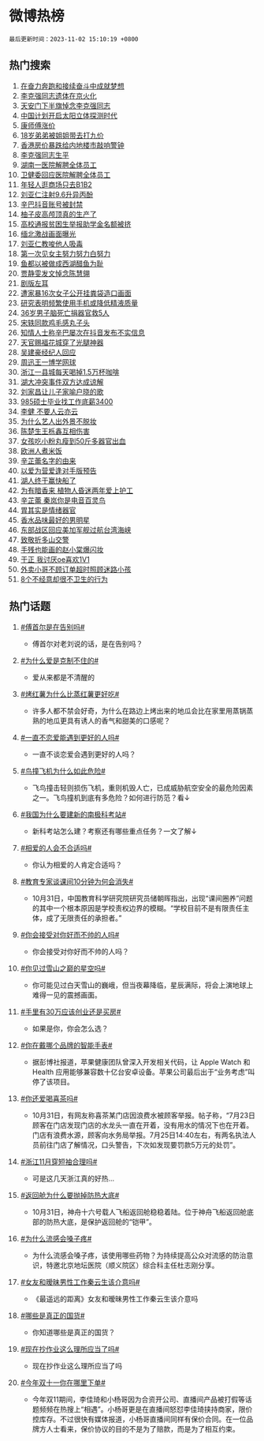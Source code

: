 # 微博热榜

`最后更新时间：2023-11-02 15:10:19 +0800`

## 热门搜索

1. [在奋力奔跑和接续奋斗中成就梦想](https://m.weibo.cn/search?containerid=100103type%3D1%26t%3D10%26q%3D%23%E5%9C%A8%E5%A5%8B%E5%8A%9B%E5%A5%94%E8%B7%91%E5%92%8C%E6%8E%A5%E7%BB%AD%E5%A5%8B%E6%96%97%E4%B8%AD%E6%88%90%E5%B0%B1%E6%A2%A6%E6%83%B3%23&stream_entry_id=51&isnewpage=1&extparam=seat%3D1%26stream_entry_id%3D51%26c_type%3D51%26q%3D%2523%25E5%259C%25A8%25E5%25A5%258B%25E5%258A%259B%25E5%25A5%2594%25E8%25B7%2591%25E5%2592%258C%25E6%258E%25A5%25E7%25BB%25AD%25E5%25A5%258B%25E6%2596%2597%25E4%25B8%25AD%25E6%2588%2590%25E5%25B0%25B1%25E6%25A2%25A6%25E6%2583%25B3%2523%26cate%3D10103%26pos%3D0%26filter_type%3Drealtimehot%26dgr%3D0%26display_time%3D1698909017%26pre_seqid%3D16989090177360704683)
1. [李克强同志遗体在京火化](https://m.weibo.cn/search?containerid=100103type%3D1%26t%3D10%26q%3D%23%E6%9D%8E%E5%85%8B%E5%BC%BA%E5%90%8C%E5%BF%97%E9%81%97%E4%BD%93%E5%9C%A8%E4%BA%AC%E7%81%AB%E5%8C%96%23&stream_entry_id=31&isnewpage=1&extparam=seat%3D1%26flag%3D1%26c_type%3D31%26realpos%3D1%26band_rank%3D1%26cate%3D5001%26lcate%3D5001%26q%3D%2523%25E6%259D%258E%25E5%2585%258B%25E5%25BC%25BA%25E5%2590%258C%25E5%25BF%2597%25E9%2581%2597%25E4%25BD%2593%25E5%259C%25A8%25E4%25BA%25AC%25E7%2581%25AB%25E5%258C%2596%2523%26dgr%3D0%26filter_type%3Drealtimehot%26stream_entry_id%3D31%26pos%3D0%26display_time%3D1698909017%26pre_seqid%3D16989090177360704683)
1. [天安门下半旗悼念李克强同志](https://m.weibo.cn/search?containerid=100103type%3D1%26t%3D10%26q%3D%23%E5%A4%A9%E5%AE%89%E9%97%A8%E4%B8%8B%E5%8D%8A%E6%97%97%E6%82%BC%E5%BF%B5%E6%9D%8E%E5%85%8B%E5%BC%BA%E5%90%8C%E5%BF%97%23&stream_entry_id=31&isnewpage=1&extparam=seat%3D1%26flag%3D16%26c_type%3D31%26realpos%3D2%26band_rank%3D2%26cate%3D5001%26lcate%3D5001%26q%3D%2523%25E5%25A4%25A9%25E5%25AE%2589%25E9%2597%25A8%25E4%25B8%258B%25E5%258D%258A%25E6%2597%2597%25E6%2582%25BC%25E5%25BF%25B5%25E6%259D%258E%25E5%2585%258B%25E5%25BC%25BA%25E5%2590%258C%25E5%25BF%2597%2523%26dgr%3D0%26filter_type%3Drealtimehot%26stream_entry_id%3D31%26pos%3D1%26display_time%3D1698909017%26pre_seqid%3D16989090177360704683)
1. [中国计划开启太阳立体探测时代](https://m.weibo.cn/search?containerid=100103type%3D1%26t%3D10%26q%3D%23%E4%B8%AD%E5%9B%BD%E8%AE%A1%E5%88%92%E5%BC%80%E5%90%AF%E5%A4%AA%E9%98%B3%E7%AB%8B%E4%BD%93%E6%8E%A2%E6%B5%8B%E6%97%B6%E4%BB%A3%23&stream_entry_id=31&isnewpage=1&extparam=seat%3D1%26flag%3D0%26c_type%3D31%26realpos%3D3%26band_rank%3D3%26cate%3D5001%26lcate%3D5001%26q%3D%2523%25E4%25B8%25AD%25E5%259B%25BD%25E8%25AE%25A1%25E5%2588%2592%25E5%25BC%2580%25E5%2590%25AF%25E5%25A4%25AA%25E9%2598%25B3%25E7%25AB%258B%25E4%25BD%2593%25E6%258E%25A2%25E6%25B5%258B%25E6%2597%25B6%25E4%25BB%25A3%2523%26dgr%3D0%26filter_type%3Drealtimehot%26stream_entry_id%3D31%26pos%3D2%26display_time%3D1698909017%26pre_seqid%3D16989090177360704683)
1. [康师傅涨价](https://m.weibo.cn/search?containerid=100103type%3D1%26t%3D10%26q%3D%E5%BA%B7%E5%B8%88%E5%82%85%E6%B6%A8%E4%BB%B7&stream_entry_id=31&isnewpage=1&extparam=seat%3D1%26flag%3D1%26c_type%3D31%26realpos%3D4%26band_rank%3D4%26cate%3D5001%26lcate%3D5001%26q%3D%25E5%25BA%25B7%25E5%25B8%2588%25E5%2582%2585%25E6%25B6%25A8%25E4%25BB%25B7%26dgr%3D0%26filter_type%3Drealtimehot%26stream_entry_id%3D31%26pos%3D3%26display_time%3D1698909017%26pre_seqid%3D16989090177360704683)
1. [18岁弟弟被姐姐带去打九价](https://m.weibo.cn/search?containerid=100103type%3D1%26t%3D10%26q%3D%2318%E5%B2%81%E5%BC%9F%E5%BC%9F%E8%A2%AB%E5%A7%90%E5%A7%90%E5%B8%A6%E5%8E%BB%E6%89%93%E4%B9%9D%E4%BB%B7%23&stream_entry_id=31&isnewpage=1&extparam=seat%3D1%26flag%3D1%26c_type%3D31%26realpos%3D5%26band_rank%3D5%26cate%3D5001%26lcate%3D5001%26q%3D%252318%25E5%25B2%2581%25E5%25BC%259F%25E5%25BC%259F%25E8%25A2%25AB%25E5%25A7%2590%25E5%25A7%2590%25E5%25B8%25A6%25E5%258E%25BB%25E6%2589%2593%25E4%25B9%259D%25E4%25BB%25B7%2523%26dgr%3D0%26filter_type%3Drealtimehot%26stream_entry_id%3D31%26pos%3D4%26display_time%3D1698909017%26pre_seqid%3D16989090177360704683)
1. [香港房价暴跌给内地楼市敲响警钟](https://m.weibo.cn/search?containerid=100103type%3D1%26t%3D10%26q%3D%23%E9%A6%99%E6%B8%AF%E6%88%BF%E4%BB%B7%E6%9A%B4%E8%B7%8C%E7%BB%99%E5%86%85%E5%9C%B0%E6%A5%BC%E5%B8%82%E6%95%B2%E5%93%8D%E8%AD%A6%E9%92%9F%23&stream_entry_id=31&isnewpage=1&extparam=seat%3D1%26flag%3D1%26c_type%3D31%26realpos%3D6%26band_rank%3D6%26cate%3D5001%26lcate%3D5001%26q%3D%2523%25E9%25A6%2599%25E6%25B8%25AF%25E6%2588%25BF%25E4%25BB%25B7%25E6%259A%25B4%25E8%25B7%258C%25E7%25BB%2599%25E5%2586%2585%25E5%259C%25B0%25E6%25A5%25BC%25E5%25B8%2582%25E6%2595%25B2%25E5%2593%258D%25E8%25AD%25A6%25E9%2592%259F%2523%26dgr%3D0%26filter_type%3Drealtimehot%26stream_entry_id%3D31%26pos%3D5%26display_time%3D1698909017%26pre_seqid%3D16989090177360704683)
1. [李克强同志生平](https://m.weibo.cn/search?containerid=100103type%3D1%26t%3D10%26q%3D%E6%9D%8E%E5%85%8B%E5%BC%BA%E5%90%8C%E5%BF%97%E7%94%9F%E5%B9%B3&stream_entry_id=31&isnewpage=1&extparam=seat%3D1%26flag%3D1%26c_type%3D31%26realpos%3D7%26band_rank%3D7%26cate%3D5001%26lcate%3D5001%26q%3D%25E6%259D%258E%25E5%2585%258B%25E5%25BC%25BA%25E5%2590%258C%25E5%25BF%2597%25E7%2594%259F%25E5%25B9%25B3%26dgr%3D0%26filter_type%3Drealtimehot%26stream_entry_id%3D31%26pos%3D6%26display_time%3D1698909017%26pre_seqid%3D16989090177360704683)
1. [湖南一医院解聘全体员工](https://m.weibo.cn/search?containerid=100103type%3D1%26t%3D10%26q%3D%23%E6%B9%96%E5%8D%97%E4%B8%80%E5%8C%BB%E9%99%A2%E8%A7%A3%E8%81%98%E5%85%A8%E4%BD%93%E5%91%98%E5%B7%A5%23&stream_entry_id=31&isnewpage=1&extparam=seat%3D1%26flag%3D1%26c_type%3D31%26realpos%3D8%26band_rank%3D8%26cate%3D5001%26lcate%3D5001%26q%3D%2523%25E6%25B9%2596%25E5%258D%2597%25E4%25B8%2580%25E5%258C%25BB%25E9%2599%25A2%25E8%25A7%25A3%25E8%2581%2598%25E5%2585%25A8%25E4%25BD%2593%25E5%2591%2598%25E5%25B7%25A5%2523%26dgr%3D0%26filter_type%3Drealtimehot%26stream_entry_id%3D31%26pos%3D7%26display_time%3D1698909017%26pre_seqid%3D16989090177360704683)
1. [卫健委回应医院解聘全体员工](https://m.weibo.cn/search?containerid=100103type%3D1%26t%3D10%26q%3D%23%E5%8D%AB%E5%81%A5%E5%A7%94%E5%9B%9E%E5%BA%94%E5%8C%BB%E9%99%A2%E8%A7%A3%E8%81%98%E5%85%A8%E4%BD%93%E5%91%98%E5%B7%A5%23&stream_entry_id=31&isnewpage=1&extparam=seat%3D1%26flag%3D1%26c_type%3D31%26realpos%3D9%26band_rank%3D9%26cate%3D5001%26lcate%3D5001%26q%3D%2523%25E5%258D%25AB%25E5%2581%25A5%25E5%25A7%2594%25E5%259B%259E%25E5%25BA%2594%25E5%258C%25BB%25E9%2599%25A2%25E8%25A7%25A3%25E8%2581%2598%25E5%2585%25A8%25E4%25BD%2593%25E5%2591%2598%25E5%25B7%25A5%2523%26dgr%3D0%26filter_type%3Drealtimehot%26stream_entry_id%3D31%26pos%3D8%26display_time%3D1698909017%26pre_seqid%3D16989090177360704683)
1. [年轻人逛商场只去B1B2](https://m.weibo.cn/search?containerid=100103type%3D1%26t%3D10%26q%3D%23%E5%B9%B4%E8%BD%BB%E4%BA%BA%E9%80%9B%E5%95%86%E5%9C%BA%E5%8F%AA%E5%8E%BBB1B2%23&stream_entry_id=31&isnewpage=1&extparam=seat%3D1%26flag%3D2%26c_type%3D31%26realpos%3D10%26band_rank%3D10%26cate%3D5001%26lcate%3D5001%26q%3D%2523%25E5%25B9%25B4%25E8%25BD%25BB%25E4%25BA%25BA%25E9%2580%259B%25E5%2595%2586%25E5%259C%25BA%25E5%258F%25AA%25E5%258E%25BBB1B2%2523%26dgr%3D0%26filter_type%3Drealtimehot%26stream_entry_id%3D31%26pos%3D9%26display_time%3D1698909017%26pre_seqid%3D16989090177360704683)
1. [刘亚仁注射9.6升异丙酚](https://m.weibo.cn/search?containerid=100103type%3D1%26t%3D10%26q%3D%23%E5%88%98%E4%BA%9A%E4%BB%81%E6%B3%A8%E5%B0%849.6%E5%8D%87%E5%BC%82%E4%B8%99%E9%85%9A%23&stream_entry_id=31&isnewpage=1&extparam=seat%3D1%26flag%3D1%26c_type%3D31%26realpos%3D11%26band_rank%3D11%26cate%3D5001%26lcate%3D5001%26q%3D%2523%25E5%2588%2598%25E4%25BA%259A%25E4%25BB%2581%25E6%25B3%25A8%25E5%25B0%25849.6%25E5%258D%2587%25E5%25BC%2582%25E4%25B8%2599%25E9%2585%259A%2523%26dgr%3D0%26filter_type%3Drealtimehot%26stream_entry_id%3D31%26pos%3D10%26display_time%3D1698909017%26pre_seqid%3D16989090177360704683)
1. [辛巴抖音账号被封禁](https://m.weibo.cn/search?containerid=100103type%3D1%26t%3D10%26q%3D%23%E8%BE%9B%E5%B7%B4%E6%8A%96%E9%9F%B3%E8%B4%A6%E5%8F%B7%E8%A2%AB%E5%B0%81%E7%A6%81%23&stream_entry_id=31&isnewpage=1&extparam=seat%3D1%26flag%3D1%26c_type%3D31%26realpos%3D12%26band_rank%3D12%26cate%3D5001%26lcate%3D5001%26q%3D%2523%25E8%25BE%259B%25E5%25B7%25B4%25E6%258A%2596%25E9%259F%25B3%25E8%25B4%25A6%25E5%258F%25B7%25E8%25A2%25AB%25E5%25B0%2581%25E7%25A6%2581%2523%26dgr%3D0%26filter_type%3Drealtimehot%26stream_entry_id%3D31%26pos%3D11%26display_time%3D1698909017%26pre_seqid%3D16989090177360704683)
1. [柚子皮高颅顶真的生产了](https://m.weibo.cn/search?containerid=100103type%3D1%26t%3D10%26q%3D%E6%9F%9A%E5%AD%90%E7%9A%AE%E9%AB%98%E9%A2%85%E9%A1%B6%E7%9C%9F%E7%9A%84%E7%94%9F%E4%BA%A7%E4%BA%86&stream_entry_id=31&isnewpage=1&extparam=seat%3D1%26flag%3D1%26c_type%3D31%26realpos%3D13%26band_rank%3D13%26cate%3D5001%26lcate%3D5001%26q%3D%25E6%259F%259A%25E5%25AD%2590%25E7%259A%25AE%25E9%25AB%2598%25E9%25A2%2585%25E9%25A1%25B6%25E7%259C%259F%25E7%259A%2584%25E7%2594%259F%25E4%25BA%25A7%25E4%25BA%2586%26dgr%3D0%26filter_type%3Drealtimehot%26stream_entry_id%3D31%26pos%3D12%26display_time%3D1698909017%26pre_seqid%3D16989090177360704683)
1. [高校通报贫困生举报助学金名额被挤](https://m.weibo.cn/search?containerid=100103type%3D1%26t%3D10%26q%3D%23%E9%AB%98%E6%A0%A1%E9%80%9A%E6%8A%A5%E8%B4%AB%E5%9B%B0%E7%94%9F%E4%B8%BE%E6%8A%A5%E5%8A%A9%E5%AD%A6%E9%87%91%E5%90%8D%E9%A2%9D%E8%A2%AB%E6%8C%A4%23&stream_entry_id=31&isnewpage=1&extparam=seat%3D1%26flag%3D0%26c_type%3D31%26realpos%3D14%26band_rank%3D14%26cate%3D5001%26lcate%3D5001%26q%3D%2523%25E9%25AB%2598%25E6%25A0%25A1%25E9%2580%259A%25E6%258A%25A5%25E8%25B4%25AB%25E5%259B%25B0%25E7%2594%259F%25E4%25B8%25BE%25E6%258A%25A5%25E5%258A%25A9%25E5%25AD%25A6%25E9%2587%2591%25E5%2590%258D%25E9%25A2%259D%25E8%25A2%25AB%25E6%258C%25A4%2523%26dgr%3D0%26filter_type%3Drealtimehot%26stream_entry_id%3D31%26pos%3D13%26display_time%3D1698909017%26pre_seqid%3D16989090177360704683)
1. [缅北激战画面曝光](https://m.weibo.cn/search?containerid=100103type%3D1%26t%3D10%26q%3D%23%E7%BC%85%E5%8C%97%E6%BF%80%E6%88%98%E7%94%BB%E9%9D%A2%E6%9B%9D%E5%85%89%23&stream_entry_id=31&isnewpage=1&extparam=seat%3D1%26flag%3D1%26c_type%3D31%26realpos%3D15%26band_rank%3D15%26cate%3D5001%26lcate%3D5001%26q%3D%2523%25E7%25BC%2585%25E5%258C%2597%25E6%25BF%2580%25E6%2588%2598%25E7%2594%25BB%25E9%259D%25A2%25E6%259B%259D%25E5%2585%2589%2523%26dgr%3D0%26filter_type%3Drealtimehot%26stream_entry_id%3D31%26pos%3D14%26display_time%3D1698909017%26pre_seqid%3D16989090177360704683)
1. [刘亚仁教唆他人吸毒](https://m.weibo.cn/search?containerid=100103type%3D1%26t%3D10%26q%3D%23%E5%88%98%E4%BA%9A%E4%BB%81%E6%95%99%E5%94%86%E4%BB%96%E4%BA%BA%E5%90%B8%E6%AF%92%23&stream_entry_id=31&isnewpage=1&extparam=seat%3D1%26flag%3D0%26c_type%3D31%26realpos%3D16%26band_rank%3D16%26cate%3D5001%26lcate%3D5001%26q%3D%2523%25E5%2588%2598%25E4%25BA%259A%25E4%25BB%2581%25E6%2595%2599%25E5%2594%2586%25E4%25BB%2596%25E4%25BA%25BA%25E5%2590%25B8%25E6%25AF%2592%2523%26dgr%3D0%26filter_type%3Drealtimehot%26stream_entry_id%3D31%26pos%3D15%26display_time%3D1698909017%26pre_seqid%3D16989090177360704683)
1. [第一次见女主努力努力白努力](https://m.weibo.cn/search?containerid=100103type%3D1%26t%3D10%26q%3D%E7%AC%AC%E4%B8%80%E6%AC%A1%E8%A7%81%E5%A5%B3%E4%B8%BB%E5%8A%AA%E5%8A%9B%E5%8A%AA%E5%8A%9B%E7%99%BD%E5%8A%AA%E5%8A%9B&stream_entry_id=31&isnewpage=1&extparam=seat%3D1%26flag%3D2%26c_type%3D31%26realpos%3D17%26band_rank%3D17%26cate%3D5001%26lcate%3D5001%26q%3D%25E7%25AC%25AC%25E4%25B8%2580%25E6%25AC%25A1%25E8%25A7%2581%25E5%25A5%25B3%25E4%25B8%25BB%25E5%258A%25AA%25E5%258A%259B%25E5%258A%25AA%25E5%258A%259B%25E7%2599%25BD%25E5%258A%25AA%25E5%258A%259B%26dgr%3D0%26filter_type%3Drealtimehot%26stream_entry_id%3D31%26pos%3D16%26display_time%3D1698909017%26pre_seqid%3D16989090177360704683)
1. [鱼都以被做成西湖醋鱼为耻](https://m.weibo.cn/search?containerid=100103type%3D1%26t%3D10%26q%3D%E9%B1%BC%E9%83%BD%E4%BB%A5%E8%A2%AB%E5%81%9A%E6%88%90%E8%A5%BF%E6%B9%96%E9%86%8B%E9%B1%BC%E4%B8%BA%E8%80%BB&stream_entry_id=31&isnewpage=1&extparam=seat%3D1%26flag%3D0%26c_type%3D31%26realpos%3D18%26band_rank%3D18%26cate%3D5001%26lcate%3D5001%26q%3D%25E9%25B1%25BC%25E9%2583%25BD%25E4%25BB%25A5%25E8%25A2%25AB%25E5%2581%259A%25E6%2588%2590%25E8%25A5%25BF%25E6%25B9%2596%25E9%2586%258B%25E9%25B1%25BC%25E4%25B8%25BA%25E8%2580%25BB%26dgr%3D0%26filter_type%3Drealtimehot%26stream_entry_id%3D31%26pos%3D17%26display_time%3D1698909017%26pre_seqid%3D16989090177360704683)
1. [贾静雯发文悼念陈慧翎](https://m.weibo.cn/search?containerid=100103type%3D1%26t%3D10%26q%3D%23%E8%B4%BE%E9%9D%99%E9%9B%AF%E5%8F%91%E6%96%87%E6%82%BC%E5%BF%B5%E9%99%88%E6%85%A7%E7%BF%8E%23&stream_entry_id=31&isnewpage=1&extparam=seat%3D1%26flag%3D2%26c_type%3D31%26realpos%3D19%26band_rank%3D19%26cate%3D5001%26lcate%3D5001%26q%3D%2523%25E8%25B4%25BE%25E9%259D%2599%25E9%259B%25AF%25E5%258F%2591%25E6%2596%2587%25E6%2582%25BC%25E5%25BF%25B5%25E9%2599%2588%25E6%2585%25A7%25E7%25BF%258E%2523%26dgr%3D0%26filter_type%3Drealtimehot%26stream_entry_id%3D31%26pos%3D18%26display_time%3D1698909017%26pre_seqid%3D16989090177360704683)
1. [剧版左耳](https://m.weibo.cn/search?containerid=100103type%3D1%26t%3D10%26q%3D%E5%89%A7%E7%89%88%E5%B7%A6%E8%80%B3&stream_entry_id=31&isnewpage=1&extparam=seat%3D1%26flag%3D0%26c_type%3D31%26realpos%3D20%26band_rank%3D20%26cate%3D5001%26lcate%3D5001%26q%3D%25E5%2589%25A7%25E7%2589%2588%25E5%25B7%25A6%25E8%2580%25B3%26dgr%3D0%26filter_type%3Drealtimehot%26stream_entry_id%3D31%26pos%3D19%26display_time%3D1698909017%26pre_seqid%3D16989090177360704683)
1. [遭家暴16次女子公开挂粪袋造口画面](https://m.weibo.cn/search?containerid=100103type%3D1%26t%3D10%26q%3D%23%E9%81%AD%E5%AE%B6%E6%9A%B416%E6%AC%A1%E5%A5%B3%E5%AD%90%E5%85%AC%E5%BC%80%E6%8C%82%E7%B2%AA%E8%A2%8B%E9%80%A0%E5%8F%A3%E7%94%BB%E9%9D%A2%23&stream_entry_id=31&isnewpage=1&extparam=seat%3D1%26flag%3D1%26c_type%3D31%26realpos%3D21%26band_rank%3D21%26cate%3D5001%26lcate%3D5001%26q%3D%2523%25E9%2581%25AD%25E5%25AE%25B6%25E6%259A%25B416%25E6%25AC%25A1%25E5%25A5%25B3%25E5%25AD%2590%25E5%2585%25AC%25E5%25BC%2580%25E6%258C%2582%25E7%25B2%25AA%25E8%25A2%258B%25E9%2580%25A0%25E5%258F%25A3%25E7%2594%25BB%25E9%259D%25A2%2523%26dgr%3D0%26filter_type%3Drealtimehot%26stream_entry_id%3D31%26pos%3D20%26display_time%3D1698909017%26pre_seqid%3D16989090177360704683)
1. [研究表明频繁使用手机或降低精液质量](https://m.weibo.cn/search?containerid=100103type%3D1%26t%3D10%26q%3D%23%E7%A0%94%E7%A9%B6%E8%A1%A8%E6%98%8E%E9%A2%91%E7%B9%81%E4%BD%BF%E7%94%A8%E6%89%8B%E6%9C%BA%E6%88%96%E9%99%8D%E4%BD%8E%E7%B2%BE%E6%B6%B2%E8%B4%A8%E9%87%8F%23&stream_entry_id=31&isnewpage=1&extparam=seat%3D1%26flag%3D1%26c_type%3D31%26realpos%3D22%26band_rank%3D22%26cate%3D5001%26lcate%3D5001%26q%3D%2523%25E7%25A0%2594%25E7%25A9%25B6%25E8%25A1%25A8%25E6%2598%258E%25E9%25A2%2591%25E7%25B9%2581%25E4%25BD%25BF%25E7%2594%25A8%25E6%2589%258B%25E6%259C%25BA%25E6%2588%2596%25E9%2599%258D%25E4%25BD%258E%25E7%25B2%25BE%25E6%25B6%25B2%25E8%25B4%25A8%25E9%2587%258F%2523%26dgr%3D0%26filter_type%3Drealtimehot%26stream_entry_id%3D31%26pos%3D21%26display_time%3D1698909017%26pre_seqid%3D16989090177360704683)
1. [36岁男子脑死亡捐器官救5人](https://m.weibo.cn/search?containerid=100103type%3D1%26t%3D10%26q%3D%2336%E5%B2%81%E7%94%B7%E5%AD%90%E8%84%91%E6%AD%BB%E4%BA%A1%E6%8D%90%E5%99%A8%E5%AE%98%E6%95%915%E4%BA%BA%23&stream_entry_id=31&isnewpage=1&extparam=seat%3D1%26flag%3D32768%26c_type%3D31%26realpos%3D23%26band_rank%3D23%26cate%3D5001%26lcate%3D5001%26q%3D%252336%25E5%25B2%2581%25E7%2594%25B7%25E5%25AD%2590%25E8%2584%2591%25E6%25AD%25BB%25E4%25BA%25A1%25E6%258D%2590%25E5%2599%25A8%25E5%25AE%2598%25E6%2595%25915%25E4%25BA%25BA%2523%26dgr%3D0%26filter_type%3Drealtimehot%26stream_entry_id%3D31%26pos%3D22%26display_time%3D1698909017%26pre_seqid%3D16989090177360704683)
1. [宋轶同款鸡毛感丸子头](https://m.weibo.cn/search?containerid=100103type%3D1%26t%3D10%26q%3D%E5%AE%8B%E8%BD%B6%E5%90%8C%E6%AC%BE%E9%B8%A1%E6%AF%9B%E6%84%9F%E4%B8%B8%E5%AD%90%E5%A4%B4&stream_entry_id=31&isnewpage=1&extparam=seat%3D1%26flag%3D1%26c_type%3D31%26realpos%3D24%26band_rank%3D24%26cate%3D5001%26lcate%3D5001%26q%3D%25E5%25AE%258B%25E8%25BD%25B6%25E5%2590%258C%25E6%25AC%25BE%25E9%25B8%25A1%25E6%25AF%259B%25E6%2584%259F%25E4%25B8%25B8%25E5%25AD%2590%25E5%25A4%25B4%26dgr%3D0%26filter_type%3Drealtimehot%26stream_entry_id%3D31%26pos%3D23%26display_time%3D1698909017%26pre_seqid%3D16989090177360704683)
1. [知情人士称辛巴屡次在抖音发布不实信息](https://m.weibo.cn/search?containerid=100103type%3D1%26t%3D10%26q%3D%23%E7%9F%A5%E6%83%85%E4%BA%BA%E5%A3%AB%E7%A7%B0%E8%BE%9B%E5%B7%B4%E5%B1%A1%E6%AC%A1%E5%9C%A8%E6%8A%96%E9%9F%B3%E5%8F%91%E5%B8%83%E4%B8%8D%E5%AE%9E%E4%BF%A1%E6%81%AF%23&stream_entry_id=31&isnewpage=1&extparam=seat%3D1%26flag%3D1%26c_type%3D31%26realpos%3D25%26band_rank%3D25%26cate%3D5001%26lcate%3D5001%26q%3D%2523%25E7%259F%25A5%25E6%2583%2585%25E4%25BA%25BA%25E5%25A3%25AB%25E7%25A7%25B0%25E8%25BE%259B%25E5%25B7%25B4%25E5%25B1%25A1%25E6%25AC%25A1%25E5%259C%25A8%25E6%258A%2596%25E9%259F%25B3%25E5%258F%2591%25E5%25B8%2583%25E4%25B8%258D%25E5%25AE%259E%25E4%25BF%25A1%25E6%2581%25AF%2523%26dgr%3D0%26filter_type%3Drealtimehot%26stream_entry_id%3D31%26pos%3D24%26display_time%3D1698909017%26pre_seqid%3D16989090177360704683)
1. [天官赐福花城穿了光腿神器](https://m.weibo.cn/search?containerid=100103type%3D1%26t%3D10%26q%3D%23%E5%A4%A9%E5%AE%98%E8%B5%90%E7%A6%8F%E8%8A%B1%E5%9F%8E%E7%A9%BF%E4%BA%86%E5%85%89%E8%85%BF%E7%A5%9E%E5%99%A8%23&stream_entry_id=31&isnewpage=1&extparam=seat%3D1%26flag%3D0%26c_type%3D31%26realpos%3D26%26band_rank%3D26%26cate%3D5001%26lcate%3D5001%26q%3D%2523%25E5%25A4%25A9%25E5%25AE%2598%25E8%25B5%2590%25E7%25A6%258F%25E8%258A%25B1%25E5%259F%258E%25E7%25A9%25BF%25E4%25BA%2586%25E5%2585%2589%25E8%2585%25BF%25E7%25A5%259E%25E5%2599%25A8%2523%26dgr%3D0%26filter_type%3Drealtimehot%26stream_entry_id%3D31%26pos%3D25%26display_time%3D1698909017%26pre_seqid%3D16989090177360704683)
1. [吴建豪经纪人回应](https://m.weibo.cn/search?containerid=100103type%3D1%26t%3D10%26q%3D%23%E5%90%B4%E5%BB%BA%E8%B1%AA%E7%BB%8F%E7%BA%AA%E4%BA%BA%E5%9B%9E%E5%BA%94%23&stream_entry_id=31&isnewpage=1&extparam=seat%3D1%26flag%3D1%26c_type%3D31%26realpos%3D27%26band_rank%3D27%26cate%3D5001%26lcate%3D5001%26q%3D%2523%25E5%2590%25B4%25E5%25BB%25BA%25E8%25B1%25AA%25E7%25BB%258F%25E7%25BA%25AA%25E4%25BA%25BA%25E5%259B%259E%25E5%25BA%2594%2523%26dgr%3D0%26filter_type%3Drealtimehot%26stream_entry_id%3D31%26pos%3D26%26display_time%3D1698909017%26pre_seqid%3D16989090177360704683)
1. [周迅王一博学网球](https://m.weibo.cn/search?containerid=100103type%3D1%26t%3D10%26q%3D%E5%91%A8%E8%BF%85%E7%8E%8B%E4%B8%80%E5%8D%9A%E5%AD%A6%E7%BD%91%E7%90%83&stream_entry_id=31&isnewpage=1&extparam=seat%3D1%26flag%3D1%26c_type%3D31%26realpos%3D28%26band_rank%3D28%26cate%3D5001%26lcate%3D5001%26q%3D%25E5%2591%25A8%25E8%25BF%2585%25E7%258E%258B%25E4%25B8%2580%25E5%258D%259A%25E5%25AD%25A6%25E7%25BD%2591%25E7%2590%2583%26dgr%3D0%26filter_type%3Drealtimehot%26stream_entry_id%3D31%26pos%3D27%26display_time%3D1698909017%26pre_seqid%3D16989090177360704683)
1. [浙江一县城每天喝掉1.5万杯咖啡](https://m.weibo.cn/search?containerid=100103type%3D1%26t%3D10%26q%3D%23%E6%B5%99%E6%B1%9F%E4%B8%80%E5%8E%BF%E5%9F%8E%E6%AF%8F%E5%A4%A9%E5%96%9D%E6%8E%891.5%E4%B8%87%E6%9D%AF%E5%92%96%E5%95%A1%23&stream_entry_id=31&isnewpage=1&extparam=seat%3D1%26flag%3D1%26c_type%3D31%26realpos%3D29%26band_rank%3D29%26cate%3D5001%26lcate%3D5001%26q%3D%2523%25E6%25B5%2599%25E6%25B1%259F%25E4%25B8%2580%25E5%258E%25BF%25E5%259F%258E%25E6%25AF%258F%25E5%25A4%25A9%25E5%2596%259D%25E6%258E%25891.5%25E4%25B8%2587%25E6%259D%25AF%25E5%2592%2596%25E5%2595%25A1%2523%26dgr%3D0%26filter_type%3Drealtimehot%26stream_entry_id%3D31%26pos%3D28%26display_time%3D1698909017%26pre_seqid%3D16989090177360704683)
1. [湖大冲突事件双方达成谅解](https://m.weibo.cn/search?containerid=100103type%3D1%26t%3D10%26q%3D%23%E6%B9%96%E5%A4%A7%E5%86%B2%E7%AA%81%E4%BA%8B%E4%BB%B6%E5%8F%8C%E6%96%B9%E8%BE%BE%E6%88%90%E8%B0%85%E8%A7%A3%23&stream_entry_id=31&isnewpage=1&extparam=seat%3D1%26flag%3D0%26c_type%3D31%26realpos%3D30%26band_rank%3D30%26cate%3D5001%26lcate%3D5001%26q%3D%2523%25E6%25B9%2596%25E5%25A4%25A7%25E5%2586%25B2%25E7%25AA%2581%25E4%25BA%258B%25E4%25BB%25B6%25E5%258F%258C%25E6%2596%25B9%25E8%25BE%25BE%25E6%2588%2590%25E8%25B0%2585%25E8%25A7%25A3%2523%26dgr%3D0%26filter_type%3Drealtimehot%26stream_entry_id%3D31%26pos%3D29%26display_time%3D1698909017%26pre_seqid%3D16989090177360704683)
1. [刘家昌让儿子家喻户晓的歌](https://m.weibo.cn/search?containerid=100103type%3D1%26t%3D10%26q%3D%E5%88%98%E5%AE%B6%E6%98%8C%E8%AE%A9%E5%84%BF%E5%AD%90%E5%AE%B6%E5%96%BB%E6%88%B7%E6%99%93%E7%9A%84%E6%AD%8C&stream_entry_id=31&isnewpage=1&extparam=seat%3D1%26flag%3D0%26c_type%3D31%26realpos%3D31%26band_rank%3D31%26cate%3D5001%26lcate%3D5001%26q%3D%25E5%2588%2598%25E5%25AE%25B6%25E6%2598%258C%25E8%25AE%25A9%25E5%2584%25BF%25E5%25AD%2590%25E5%25AE%25B6%25E5%2596%25BB%25E6%2588%25B7%25E6%2599%2593%25E7%259A%2584%25E6%25AD%258C%26dgr%3D0%26filter_type%3Drealtimehot%26stream_entry_id%3D31%26pos%3D30%26display_time%3D1698909017%26pre_seqid%3D16989090177360704683)
1. [985硕士毕业找工作底薪3400](https://m.weibo.cn/search?containerid=100103type%3D1%26t%3D10%26q%3D%23985%E7%A1%95%E5%A3%AB%E6%AF%95%E4%B8%9A%E6%89%BE%E5%B7%A5%E4%BD%9C%E5%BA%95%E8%96%AA3400%23&stream_entry_id=31&isnewpage=1&extparam=seat%3D1%26flag%3D1%26c_type%3D31%26realpos%3D32%26band_rank%3D32%26cate%3D5001%26lcate%3D5001%26q%3D%2523985%25E7%25A1%2595%25E5%25A3%25AB%25E6%25AF%2595%25E4%25B8%259A%25E6%2589%25BE%25E5%25B7%25A5%25E4%25BD%259C%25E5%25BA%2595%25E8%2596%25AA3400%2523%26dgr%3D0%26filter_type%3Drealtimehot%26stream_entry_id%3D31%26pos%3D31%26display_time%3D1698909017%26pre_seqid%3D16989090177360704683)
1. [李健 不要人云亦云](https://m.weibo.cn/search?containerid=100103type%3D1%26t%3D10%26q%3D%E6%9D%8E%E5%81%A5+%E4%B8%8D%E8%A6%81%E4%BA%BA%E4%BA%91%E4%BA%A6%E4%BA%91&stream_entry_id=31&isnewpage=1&extparam=seat%3D1%26flag%3D1%26c_type%3D31%26realpos%3D33%26band_rank%3D33%26cate%3D5001%26lcate%3D5001%26q%3D%25E6%259D%258E%25E5%2581%25A5%2520%25E4%25B8%258D%25E8%25A6%2581%25E4%25BA%25BA%25E4%25BA%2591%25E4%25BA%25A6%25E4%25BA%2591%26dgr%3D0%26filter_type%3Drealtimehot%26stream_entry_id%3D31%26pos%3D32%26display_time%3D1698909017%26pre_seqid%3D16989090177360704683)
1. [为什么艺人出外景不脱妆](https://m.weibo.cn/search?containerid=100103type%3D1%26t%3D10%26q%3D%E4%B8%BA%E4%BB%80%E4%B9%88%E8%89%BA%E4%BA%BA%E5%87%BA%E5%A4%96%E6%99%AF%E4%B8%8D%E8%84%B1%E5%A6%86&stream_entry_id=31&isnewpage=1&extparam=seat%3D1%26flag%3D1%26c_type%3D31%26realpos%3D34%26band_rank%3D34%26cate%3D5001%26lcate%3D5001%26q%3D%25E4%25B8%25BA%25E4%25BB%2580%25E4%25B9%2588%25E8%2589%25BA%25E4%25BA%25BA%25E5%2587%25BA%25E5%25A4%2596%25E6%2599%25AF%25E4%25B8%258D%25E8%2584%25B1%25E5%25A6%2586%26dgr%3D0%26filter_type%3Drealtimehot%26stream_entry_id%3D31%26pos%3D33%26display_time%3D1698909017%26pre_seqid%3D16989090177360704683)
1. [陈楚生王栎鑫互相伤害](https://m.weibo.cn/search?containerid=100103type%3D1%26t%3D10%26q%3D%E9%99%88%E6%A5%9A%E7%94%9F%E7%8E%8B%E6%A0%8E%E9%91%AB%E4%BA%92%E7%9B%B8%E4%BC%A4%E5%AE%B3&stream_entry_id=31&isnewpage=1&extparam=seat%3D1%26flag%3D1%26c_type%3D31%26realpos%3D35%26band_rank%3D35%26cate%3D5001%26lcate%3D5001%26q%3D%25E9%2599%2588%25E6%25A5%259A%25E7%2594%259F%25E7%258E%258B%25E6%25A0%258E%25E9%2591%25AB%25E4%25BA%2592%25E7%259B%25B8%25E4%25BC%25A4%25E5%25AE%25B3%26dgr%3D0%26filter_type%3Drealtimehot%26stream_entry_id%3D31%26pos%3D34%26display_time%3D1698909017%26pre_seqid%3D16989090177360704683)
1. [女孩吃小粉丸瘦到50斤多器官出血](https://m.weibo.cn/search?containerid=100103type%3D1%26t%3D10%26q%3D%23%E5%A5%B3%E5%AD%A9%E5%90%83%E5%B0%8F%E7%B2%89%E4%B8%B8%E7%98%A6%E5%88%B050%E6%96%A4%E5%A4%9A%E5%99%A8%E5%AE%98%E5%87%BA%E8%A1%80%23&stream_entry_id=31&isnewpage=1&extparam=seat%3D1%26flag%3D0%26c_type%3D31%26realpos%3D36%26band_rank%3D36%26cate%3D5001%26lcate%3D5001%26q%3D%2523%25E5%25A5%25B3%25E5%25AD%25A9%25E5%2590%2583%25E5%25B0%258F%25E7%25B2%2589%25E4%25B8%25B8%25E7%2598%25A6%25E5%2588%25B050%25E6%2596%25A4%25E5%25A4%259A%25E5%2599%25A8%25E5%25AE%2598%25E5%2587%25BA%25E8%25A1%2580%2523%26dgr%3D0%26filter_type%3Drealtimehot%26stream_entry_id%3D31%26pos%3D35%26display_time%3D1698909017%26pre_seqid%3D16989090177360704683)
1. [欧洲人煮米饭](https://m.weibo.cn/search?containerid=100103type%3D1%26t%3D10%26q%3D%E6%AC%A7%E6%B4%B2%E4%BA%BA%E7%85%AE%E7%B1%B3%E9%A5%AD&stream_entry_id=31&isnewpage=1&extparam=seat%3D1%26flag%3D1%26c_type%3D31%26realpos%3D37%26band_rank%3D37%26cate%3D5001%26lcate%3D5001%26q%3D%25E6%25AC%25A7%25E6%25B4%25B2%25E4%25BA%25BA%25E7%2585%25AE%25E7%25B1%25B3%25E9%25A5%25AD%26dgr%3D0%26filter_type%3Drealtimehot%26stream_entry_id%3D31%26pos%3D36%26display_time%3D1698909017%26pre_seqid%3D16989090177360704683)
1. [辛芷蕾名字的由来](https://m.weibo.cn/search?containerid=100103type%3D1%26t%3D10%26q%3D%E8%BE%9B%E8%8A%B7%E8%95%BE%E5%90%8D%E5%AD%97%E7%9A%84%E7%94%B1%E6%9D%A5&stream_entry_id=31&isnewpage=1&extparam=seat%3D1%26flag%3D1%26c_type%3D31%26realpos%3D38%26band_rank%3D38%26cate%3D5001%26lcate%3D5001%26q%3D%25E8%25BE%259B%25E8%258A%25B7%25E8%2595%25BE%25E5%2590%258D%25E5%25AD%2597%25E7%259A%2584%25E7%2594%25B1%25E6%259D%25A5%26dgr%3D0%26filter_type%3Drealtimehot%26stream_entry_id%3D31%26pos%3D37%26display_time%3D1698909017%26pre_seqid%3D16989090177360704683)
1. [以爱为营爱逢对手版预告](https://m.weibo.cn/search?containerid=100103type%3D1%26t%3D10%26q%3D%23%E4%BB%A5%E7%88%B1%E4%B8%BA%E8%90%A5%E7%88%B1%E9%80%A2%E5%AF%B9%E6%89%8B%E7%89%88%E9%A2%84%E5%91%8A%23&stream_entry_id=31&isnewpage=1&extparam=seat%3D1%26flag%3D1%26c_type%3D31%26realpos%3D39%26band_rank%3D39%26cate%3D5001%26lcate%3D5001%26q%3D%2523%25E4%25BB%25A5%25E7%2588%25B1%25E4%25B8%25BA%25E8%2590%25A5%25E7%2588%25B1%25E9%2580%25A2%25E5%25AF%25B9%25E6%2589%258B%25E7%2589%2588%25E9%25A2%2584%25E5%2591%258A%2523%26dgr%3D0%26filter_type%3Drealtimehot%26stream_entry_id%3D31%26pos%3D38%26display_time%3D1698909017%26pre_seqid%3D16989090177360704683)
1. [湖人终于赢快船了](https://m.weibo.cn/search?containerid=100103type%3D1%26t%3D10%26q%3D%23%E6%B9%96%E4%BA%BA%E7%BB%88%E4%BA%8E%E8%B5%A2%E5%BF%AB%E8%88%B9%E4%BA%86%23&stream_entry_id=31&isnewpage=1&extparam=seat%3D1%26flag%3D0%26c_type%3D31%26realpos%3D40%26band_rank%3D40%26cate%3D5001%26lcate%3D5001%26q%3D%2523%25E6%25B9%2596%25E4%25BA%25BA%25E7%25BB%2588%25E4%25BA%258E%25E8%25B5%25A2%25E5%25BF%25AB%25E8%2588%25B9%25E4%25BA%2586%2523%26dgr%3D0%26filter_type%3Drealtimehot%26stream_entry_id%3D31%26pos%3D39%26display_time%3D1698909017%26pre_seqid%3D16989090177360704683)
1. [为有暗香来 植物人昏迷两年爱上护工](https://m.weibo.cn/search?containerid=100103type%3D1%26t%3D10%26q%3D%E4%B8%BA%E6%9C%89%E6%9A%97%E9%A6%99%E6%9D%A5+%E6%A4%8D%E7%89%A9%E4%BA%BA%E6%98%8F%E8%BF%B7%E4%B8%A4%E5%B9%B4%E7%88%B1%E4%B8%8A%E6%8A%A4%E5%B7%A5&stream_entry_id=31&isnewpage=1&extparam=seat%3D1%26flag%3D0%26c_type%3D31%26realpos%3D41%26band_rank%3D41%26cate%3D5001%26lcate%3D5001%26q%3D%25E4%25B8%25BA%25E6%259C%2589%25E6%259A%2597%25E9%25A6%2599%25E6%259D%25A5%2520%25E6%25A4%258D%25E7%2589%25A9%25E4%25BA%25BA%25E6%2598%258F%25E8%25BF%25B7%25E4%25B8%25A4%25E5%25B9%25B4%25E7%2588%25B1%25E4%25B8%258A%25E6%258A%25A4%25E5%25B7%25A5%26dgr%3D0%26filter_type%3Drealtimehot%26stream_entry_id%3D31%26pos%3D40%26display_time%3D1698909017%26pre_seqid%3D16989090177360704683)
1. [辛芷蕾 秦岚你是电音百灵鸟](https://m.weibo.cn/search?containerid=100103type%3D1%26t%3D10%26q%3D%E8%BE%9B%E8%8A%B7%E8%95%BE+%E7%A7%A6%E5%B2%9A%E4%BD%A0%E6%98%AF%E7%94%B5%E9%9F%B3%E7%99%BE%E7%81%B5%E9%B8%9F&stream_entry_id=31&isnewpage=1&extparam=seat%3D1%26flag%3D0%26c_type%3D31%26realpos%3D42%26band_rank%3D42%26cate%3D5001%26lcate%3D5001%26q%3D%25E8%25BE%259B%25E8%258A%25B7%25E8%2595%25BE%2520%25E7%25A7%25A6%25E5%25B2%259A%25E4%25BD%25A0%25E6%2598%25AF%25E7%2594%25B5%25E9%259F%25B3%25E7%2599%25BE%25E7%2581%25B5%25E9%25B8%259F%26dgr%3D0%26filter_type%3Drealtimehot%26stream_entry_id%3D31%26pos%3D41%26display_time%3D1698909017%26pre_seqid%3D16989090177360704683)
1. [胃其实是情绪器官](https://m.weibo.cn/search?containerid=100103type%3D1%26t%3D10%26q%3D%E8%83%83%E5%85%B6%E5%AE%9E%E6%98%AF%E6%83%85%E7%BB%AA%E5%99%A8%E5%AE%98&stream_entry_id=31&isnewpage=1&extparam=seat%3D1%26flag%3D1%26c_type%3D31%26realpos%3D43%26band_rank%3D43%26cate%3D5001%26lcate%3D5001%26q%3D%25E8%2583%2583%25E5%2585%25B6%25E5%25AE%259E%25E6%2598%25AF%25E6%2583%2585%25E7%25BB%25AA%25E5%2599%25A8%25E5%25AE%2598%26dgr%3D0%26filter_type%3Drealtimehot%26stream_entry_id%3D31%26pos%3D42%26display_time%3D1698909017%26pre_seqid%3D16989090177360704683)
1. [香水品味最好的男明星](https://m.weibo.cn/search?containerid=100103type%3D1%26t%3D10%26q%3D%E9%A6%99%E6%B0%B4%E5%93%81%E5%91%B3%E6%9C%80%E5%A5%BD%E7%9A%84%E7%94%B7%E6%98%8E%E6%98%9F&stream_entry_id=31&isnewpage=1&extparam=seat%3D1%26flag%3D1%26c_type%3D31%26realpos%3D44%26band_rank%3D44%26cate%3D5001%26lcate%3D5001%26q%3D%25E9%25A6%2599%25E6%25B0%25B4%25E5%2593%2581%25E5%2591%25B3%25E6%259C%2580%25E5%25A5%25BD%25E7%259A%2584%25E7%2594%25B7%25E6%2598%258E%25E6%2598%259F%26dgr%3D0%26filter_type%3Drealtimehot%26stream_entry_id%3D31%26pos%3D43%26display_time%3D1698909017%26pre_seqid%3D16989090177360704683)
1. [东部战区回应美加军舰过航台湾海峡](https://m.weibo.cn/search?containerid=100103type%3D1%26t%3D10%26q%3D%23%E4%B8%9C%E9%83%A8%E6%88%98%E5%8C%BA%E5%9B%9E%E5%BA%94%E7%BE%8E%E5%8A%A0%E5%86%9B%E8%88%B0%E8%BF%87%E8%88%AA%E5%8F%B0%E6%B9%BE%E6%B5%B7%E5%B3%A1%23&stream_entry_id=31&isnewpage=1&extparam=seat%3D1%26flag%3D0%26c_type%3D31%26realpos%3D45%26band_rank%3D45%26cate%3D5001%26lcate%3D5001%26q%3D%2523%25E4%25B8%259C%25E9%2583%25A8%25E6%2588%2598%25E5%258C%25BA%25E5%259B%259E%25E5%25BA%2594%25E7%25BE%258E%25E5%258A%25A0%25E5%2586%259B%25E8%2588%25B0%25E8%25BF%2587%25E8%2588%25AA%25E5%258F%25B0%25E6%25B9%25BE%25E6%25B5%25B7%25E5%25B3%25A1%2523%26dgr%3D0%26filter_type%3Drealtimehot%26stream_entry_id%3D31%26pos%3D44%26display_time%3D1698909017%26pre_seqid%3D16989090177360704683)
1. [致敬折多山交警](https://m.weibo.cn/search?containerid=100103type%3D1%26t%3D10%26q%3D%23%E8%87%B4%E6%95%AC%E6%8A%98%E5%A4%9A%E5%B1%B1%E4%BA%A4%E8%AD%A6%23&stream_entry_id=31&isnewpage=1&extparam=seat%3D1%26flag%3D32768%26c_type%3D31%26realpos%3D46%26band_rank%3D46%26cate%3D5001%26lcate%3D5001%26q%3D%2523%25E8%2587%25B4%25E6%2595%25AC%25E6%258A%2598%25E5%25A4%259A%25E5%25B1%25B1%25E4%25BA%25A4%25E8%25AD%25A6%2523%26dgr%3D0%26filter_type%3Drealtimehot%26stream_entry_id%3D31%26pos%3D45%26display_time%3D1698909017%26pre_seqid%3D16989090177360704683)
1. [手残也能画的赵小棠爆闪妆](https://m.weibo.cn/search?containerid=100103type%3D1%26t%3D10%26q%3D%E6%89%8B%E6%AE%8B%E4%B9%9F%E8%83%BD%E7%94%BB%E7%9A%84%E8%B5%B5%E5%B0%8F%E6%A3%A0%E7%88%86%E9%97%AA%E5%A6%86&stream_entry_id=31&isnewpage=1&extparam=seat%3D1%26flag%3D1%26c_type%3D31%26realpos%3D47%26band_rank%3D47%26cate%3D5001%26lcate%3D5001%26q%3D%25E6%2589%258B%25E6%25AE%258B%25E4%25B9%259F%25E8%2583%25BD%25E7%2594%25BB%25E7%259A%2584%25E8%25B5%25B5%25E5%25B0%258F%25E6%25A3%25A0%25E7%2588%2586%25E9%2597%25AA%25E5%25A6%2586%26dgr%3D0%26filter_type%3Drealtimehot%26stream_entry_id%3D31%26pos%3D46%26display_time%3D1698909017%26pre_seqid%3D16989090177360704683)
1. [于正 我讨厌oe喜欢1V1](https://m.weibo.cn/search?containerid=100103type%3D1%26t%3D10%26q%3D%E4%BA%8E%E6%AD%A3+%E6%88%91%E8%AE%A8%E5%8E%8Coe%E5%96%9C%E6%AC%A21V1&stream_entry_id=31&isnewpage=1&extparam=seat%3D1%26flag%3D0%26c_type%3D31%26realpos%3D48%26band_rank%3D48%26cate%3D5001%26lcate%3D5001%26q%3D%25E4%25BA%258E%25E6%25AD%25A3%2520%25E6%2588%2591%25E8%25AE%25A8%25E5%258E%258Coe%25E5%2596%259C%25E6%25AC%25A21V1%26dgr%3D0%26filter_type%3Drealtimehot%26stream_entry_id%3D31%26pos%3D47%26display_time%3D1698909017%26pre_seqid%3D16989090177360704683)
1. [外卖小哥不顾订单超时照顾迷路小孩](https://m.weibo.cn/search?containerid=100103type%3D1%26t%3D10%26q%3D%23%E5%A4%96%E5%8D%96%E5%B0%8F%E5%93%A5%E4%B8%8D%E9%A1%BE%E8%AE%A2%E5%8D%95%E8%B6%85%E6%97%B6%E7%85%A7%E9%A1%BE%E8%BF%B7%E8%B7%AF%E5%B0%8F%E5%AD%A9%23&stream_entry_id=31&isnewpage=1&extparam=seat%3D1%26flag%3D32768%26c_type%3D31%26realpos%3D49%26band_rank%3D49%26cate%3D5001%26lcate%3D5001%26q%3D%2523%25E5%25A4%2596%25E5%258D%2596%25E5%25B0%258F%25E5%2593%25A5%25E4%25B8%258D%25E9%25A1%25BE%25E8%25AE%25A2%25E5%258D%2595%25E8%25B6%2585%25E6%2597%25B6%25E7%2585%25A7%25E9%25A1%25BE%25E8%25BF%25B7%25E8%25B7%25AF%25E5%25B0%258F%25E5%25AD%25A9%2523%26dgr%3D0%26filter_type%3Drealtimehot%26stream_entry_id%3D31%26pos%3D48%26display_time%3D1698909017%26pre_seqid%3D16989090177360704683)
1. [8个不经意却很不卫生的行为](https://m.weibo.cn/search?containerid=100103type%3D1%26t%3D10%26q%3D%238%E4%B8%AA%E4%B8%8D%E7%BB%8F%E6%84%8F%E5%8D%B4%E5%BE%88%E4%B8%8D%E5%8D%AB%E7%94%9F%E7%9A%84%E8%A1%8C%E4%B8%BA%23&stream_entry_id=31&isnewpage=1&extparam=seat%3D1%26flag%3D0%26c_type%3D31%26realpos%3D50%26band_rank%3D50%26cate%3D5001%26lcate%3D5001%26q%3D%25238%25E4%25B8%25AA%25E4%25B8%258D%25E7%25BB%258F%25E6%2584%258F%25E5%258D%25B4%25E5%25BE%2588%25E4%25B8%258D%25E5%258D%25AB%25E7%2594%259F%25E7%259A%2584%25E8%25A1%258C%25E4%25B8%25BA%2523%26dgr%3D0%26filter_type%3Drealtimehot%26stream_entry_id%3D31%26pos%3D49%26display_time%3D1698909017%26pre_seqid%3D16989090177360704683)

## 热门话题

1. [#傅首尔是在告别吗#](https://m.weibo.cn/search?containerid=231522type%3D1%26t%3D10%26q%3D%23%E5%82%85%E9%A6%96%E5%B0%94%E6%98%AF%E5%9C%A8%E5%91%8A%E5%88%AB%E5%90%97%23&stream_entry_id=128&isnewpage=1&extparam=seat%3D1%26lcate%3D5004%26pos%3D1-0-0%26cate%3D5004%26unitid%3D1698882790398%26c_type%3D128%26dgr%3D0%26display_time%3D1698909019%26pre_seqid%3D169890901923497366135)
    - 傅首尔对老刘说的话，是在告别吗？

1. [#为什么爱是克制不住的#](https://m.weibo.cn/search?containerid=231522type%3D1%26t%3D10%26q%3D%23%E4%B8%BA%E4%BB%80%E4%B9%88%E7%88%B1%E6%98%AF%E5%85%8B%E5%88%B6%E4%B8%8D%E4%BD%8F%E7%9A%84%23&stream_entry_id=128&isnewpage=1&extparam=seat%3D1%26lcate%3D5004%26pos%3D1-0-1%26cate%3D5004%26unitid%3D1698848355592%26c_type%3D128%26dgr%3D0%26display_time%3D1698909019%26pre_seqid%3D169890901923497366135)
    - 爱从来都是不清醒的

1. [#烤红薯为什么比蒸红薯更好吃#](https://m.weibo.cn/search?containerid=231522type%3D1%26t%3D10%26q%3D%23%E7%83%A4%E7%BA%A2%E8%96%AF%E4%B8%BA%E4%BB%80%E4%B9%88%E6%AF%94%E8%92%B8%E7%BA%A2%E8%96%AF%E6%9B%B4%E5%A5%BD%E5%90%83%23&stream_entry_id=128&isnewpage=1&extparam=seat%3D1%26lcate%3D5004%26pos%3D1-0-2%26cate%3D5004%26unitid%3D1698829729730%26c_type%3D128%26dgr%3D0%26display_time%3D1698909019%26pre_seqid%3D169890901923497366135)
    - 许多人都不禁会好奇，为什么在路边上烤出来的地瓜会比在家里用蒸锅蒸熟的地瓜更具有诱人的香气和甜美的口感呢？

1. [#一直不恋爱能遇到更好的人吗#](https://m.weibo.cn/search?containerid=231522type%3D1%26t%3D10%26q%3D%23%E4%B8%80%E7%9B%B4%E4%B8%8D%E6%81%8B%E7%88%B1%E8%83%BD%E9%81%87%E5%88%B0%E6%9B%B4%E5%A5%BD%E7%9A%84%E4%BA%BA%E5%90%97%23&stream_entry_id=128&isnewpage=1&extparam=seat%3D1%26lcate%3D5004%26pos%3D1-0-3%26cate%3D5004%26unitid%3D1698851105790%26c_type%3D128%26dgr%3D0%26display_time%3D1698909019%26pre_seqid%3D169890901923497366135)
    - 一直不谈恋爱会遇到更好的人吗？

1. [#鸟撞飞机为什么如此危险#](https://m.weibo.cn/search?containerid=231522type%3D1%26t%3D10%26q%3D%23%E9%B8%9F%E6%92%9E%E9%A3%9E%E6%9C%BA%E4%B8%BA%E4%BB%80%E4%B9%88%E5%A6%82%E6%AD%A4%E5%8D%B1%E9%99%A9%23&stream_entry_id=128&isnewpage=1&extparam=seat%3D1%26lcate%3D5004%26pos%3D1-0-4%26cate%3D5004%26unitid%3D1698892366700%26c_type%3D128%26dgr%3D0%26display_time%3D1698909019%26pre_seqid%3D169890901923497366135)
    - 飞鸟撞击轻则损伤飞机，重则机毁人亡，已成威胁航空安全的最危险因素之一。飞鸟撞机到底有多危险？如何进行防范？看↓

1. [#我国为什么要建新的南极科考站#](https://m.weibo.cn/search?containerid=231522type%3D1%26t%3D10%26q%3D%23%E6%88%91%E5%9B%BD%E4%B8%BA%E4%BB%80%E4%B9%88%E8%A6%81%E5%BB%BA%E6%96%B0%E7%9A%84%E5%8D%97%E6%9E%81%E7%A7%91%E8%80%83%E7%AB%99%23&stream_entry_id=128&isnewpage=1&extparam=seat%3D1%26lcate%3D5004%26pos%3D1-0-5%26cate%3D5004%26unitid%3D1698890868212%26c_type%3D128%26dgr%3D0%26display_time%3D1698909019%26pre_seqid%3D169890901923497366135)
    - 新科考站怎么建？考察还有哪些重点任务？一文了解↓

1. [#相爱的人会不合适吗#](https://m.weibo.cn/search?containerid=231522type%3D1%26t%3D10%26q%3D%23%E7%9B%B8%E7%88%B1%E7%9A%84%E4%BA%BA%E4%BC%9A%E4%B8%8D%E5%90%88%E9%80%82%E5%90%97%23&stream_entry_id=128&isnewpage=1&extparam=seat%3D1%26lcate%3D5004%26pos%3D1-0-6%26cate%3D5004%26unitid%3D1698849267766%26c_type%3D128%26dgr%3D0%26display_time%3D1698909019%26pre_seqid%3D169890901923497366135)
    - 你认为相爱的人肯定合适吗？

1. [#教育专家谈课间10分钟为何会消失#](https://m.weibo.cn/search?containerid=231522type%3D1%26t%3D10%26q%3D%23%E6%95%99%E8%82%B2%E4%B8%93%E5%AE%B6%E8%B0%88%E8%AF%BE%E9%97%B410%E5%88%86%E9%92%9F%E4%B8%BA%E4%BD%95%E4%BC%9A%E6%B6%88%E5%A4%B1%23&stream_entry_id=128&isnewpage=1&extparam=seat%3D1%26lcate%3D5004%26pos%3D1-0-7%26cate%3D5004%26unitid%3D1698907646933%26c_type%3D128%26dgr%3D0%26display_time%3D1698909019%26pre_seqid%3D169890901923497366135)
    - 10月31日，中国教育科学研究院研究员储朝晖指出，出现“课间圈养”问题的其中一个根本原因是学校责权边界的模糊。“学校目前不是有限责任主体，成了无限责任的承担者。”

1. [#你会接受对你好而不帅的人吗#](https://m.weibo.cn/search?containerid=231522type%3D1%26t%3D10%26q%3D%23%E4%BD%A0%E4%BC%9A%E6%8E%A5%E5%8F%97%E5%AF%B9%E4%BD%A0%E5%A5%BD%E8%80%8C%E4%B8%8D%E5%B8%85%E7%9A%84%E4%BA%BA%E5%90%97%23&stream_entry_id=128&isnewpage=1&extparam=seat%3D1%26lcate%3D5004%26pos%3D1-0-8%26cate%3D5004%26unitid%3D1698794279678%26c_type%3D128%26dgr%3D0%26display_time%3D1698909019%26pre_seqid%3D169890901923497366135)
    - 你会接受对你好而不帅的人吗？

1. [#你见过雪山之巅的星空吗#](https://m.weibo.cn/search?containerid=231522type%3D1%26t%3D10%26q%3D%23%E4%BD%A0%E8%A7%81%E8%BF%87%E9%9B%AA%E5%B1%B1%E4%B9%8B%E5%B7%85%E7%9A%84%E6%98%9F%E7%A9%BA%E5%90%97%23&stream_entry_id=128&isnewpage=1&extparam=seat%3D1%26lcate%3D5004%26pos%3D1-0-9%26cate%3D5004%26unitid%3D1698842962996%26c_type%3D128%26dgr%3D0%26display_time%3D1698909019%26pre_seqid%3D169890901923497366135)
    - 你可能见过白天雪山的巍峨，但当夜幕降临，星辰满际，将会上演地球上难得一见的震撼画面。

1. [#手里有30万应该创业还是买房#](https://m.weibo.cn/search?containerid=231522type%3D1%26t%3D10%26q%3D%23%E6%89%8B%E9%87%8C%E6%9C%8930%E4%B8%87%E5%BA%94%E8%AF%A5%E5%88%9B%E4%B8%9A%E8%BF%98%E6%98%AF%E4%B9%B0%E6%88%BF%23&stream_entry_id=128&isnewpage=1&extparam=seat%3D1%26lcate%3D5004%26pos%3D1-0-10%26cate%3D5004%26unitid%3D1698815607803%26c_type%3D128%26dgr%3D0%26display_time%3D1698909019%26pre_seqid%3D169890901923497366135)
    - 如果是你，你会怎么选？

1. [#你在戴哪个品牌的智能手表#](https://m.weibo.cn/search?containerid=231522type%3D1%26t%3D10%26q%3D%23%E4%BD%A0%E5%9C%A8%E6%88%B4%E5%93%AA%E4%B8%AA%E5%93%81%E7%89%8C%E7%9A%84%E6%99%BA%E8%83%BD%E6%89%8B%E8%A1%A8%23&stream_entry_id=128&isnewpage=1&extparam=seat%3D1%26lcate%3D5004%26pos%3D1-0-11%26cate%3D5004%26unitid%3D1698891176633%26c_type%3D128%26dgr%3D0%26display_time%3D1698909019%26pre_seqid%3D169890901923497366135)
    - 据彭博社报道，苹果健康团队曾深入开发相关代码，让 Apple Watch 和 Health 应用能够兼容数十亿台安卓设备。苹果公司最后出于“业务考虑”叫停了该项目。

1. [#你还爱喝喜茶吗#](https://m.weibo.cn/search?containerid=231522type%3D1%26t%3D10%26q%3D%23%E4%BD%A0%E8%BF%98%E7%88%B1%E5%96%9D%E5%96%9C%E8%8C%B6%E5%90%97%23&stream_entry_id=128&isnewpage=1&extparam=seat%3D1%26lcate%3D5004%26pos%3D1-0-12%26cate%3D5004%26unitid%3D1698907067945%26c_type%3D128%26dgr%3D0%26display_time%3D1698909019%26pre_seqid%3D169890901923497366135)
    - 10月31日，有网友称喜茶某门店因浪费水被顾客举报。帖子称，“7月23日顾客在门店发现门店的水龙头一直在开着，没有用水的情况下也在开着。门店有浪费水源，顾客向水务局举报。7月25日14:40左右，有两名执法人员前往门店了解情况，口头警告，下次如发现要罚款5万元的处罚”。

1. [#浙江11月穿短袖合理吗#](https://m.weibo.cn/search?containerid=231522type%3D1%26t%3D10%26q%3D%23%E6%B5%99%E6%B1%9F11%E6%9C%88%E7%A9%BF%E7%9F%AD%E8%A2%96%E5%90%88%E7%90%86%E5%90%97%23&stream_entry_id=128&isnewpage=1&extparam=seat%3D1%26lcate%3D5004%26pos%3D1-0-13%26cate%3D5004%26unitid%3D1698833930878%26c_type%3D128%26dgr%3D0%26display_time%3D1698909019%26pre_seqid%3D169890901923497366135)
    - 可是这几天浙江真的好热…

1. [#返回舱为什么要抛掉防热大底#](https://m.weibo.cn/search?containerid=231522type%3D1%26t%3D10%26q%3D%23%E8%BF%94%E5%9B%9E%E8%88%B1%E4%B8%BA%E4%BB%80%E4%B9%88%E8%A6%81%E6%8A%9B%E6%8E%89%E9%98%B2%E7%83%AD%E5%A4%A7%E5%BA%95%23&stream_entry_id=128&isnewpage=1&extparam=seat%3D1%26lcate%3D5004%26pos%3D1-0-14%26cate%3D5004%26unitid%3D1698890000992%26c_type%3D128%26dgr%3D0%26display_time%3D1698909019%26pre_seqid%3D169890901923497366135)
    - 10月31日，神舟十六号载人飞船返回舱稳稳着陆。位于神舟飞船返回舱底部的防热大底，是保护返回舱的“铠甲”。

1. [#为什么流感会嗓子疼#](https://m.weibo.cn/search?containerid=231522type%3D1%26t%3D10%26q%3D%23%E4%B8%BA%E4%BB%80%E4%B9%88%E6%B5%81%E6%84%9F%E4%BC%9A%E5%97%93%E5%AD%90%E7%96%BC%23&stream_entry_id=128&isnewpage=1&extparam=seat%3D1%26lcate%3D5004%26pos%3D1-0-15%26cate%3D5004%26unitid%3D1698845959609%26c_type%3D128%26dgr%3D0%26display_time%3D1698909019%26pre_seqid%3D169890901923497366135)
    - 为什么流感会嗓子疼，该使用哪些药物？为持续提高公众对流感的防治意识，特邀北京地坛医院（顺义院区）综合科主任杜志刚分享。

1. [#女友和暧昧男性工作秦云生该介意吗#](https://m.weibo.cn/search?containerid=231522type%3D1%26t%3D10%26q%3D%23%E5%A5%B3%E5%8F%8B%E5%92%8C%E6%9A%A7%E6%98%A7%E7%94%B7%E6%80%A7%E5%B7%A5%E4%BD%9C%E7%A7%A6%E4%BA%91%E7%94%9F%E8%AF%A5%E4%BB%8B%E6%84%8F%E5%90%97%23&stream_entry_id=128&isnewpage=1&extparam=seat%3D1%26lcate%3D5004%26pos%3D1-0-16%26cate%3D5004%26unitid%3D1698815303043%26c_type%3D128%26dgr%3D0%26display_time%3D1698909019%26pre_seqid%3D169890901923497366135)
    - 《最遥远的距离》女友和暧昧男性工作秦云生该介意吗

1. [#哪些是真正的国货#](https://m.weibo.cn/search?containerid=231522type%3D1%26t%3D10%26q%3D%23%E5%93%AA%E4%BA%9B%E6%98%AF%E7%9C%9F%E6%AD%A3%E7%9A%84%E5%9B%BD%E8%B4%A7%23&stream_entry_id=128&isnewpage=1&extparam=seat%3D1%26lcate%3D5004%26pos%3D1-0-17%26cate%3D5004%26unitid%3D1698758615589%26c_type%3D128%26dgr%3D0%26display_time%3D1698909019%26pre_seqid%3D169890901923497366135)
    - 你知道哪些是真正的国货？

1. [#现在抄作业这么理所应当了吗#](https://m.weibo.cn/search?containerid=231522type%3D1%26t%3D10%26q%3D%23%E7%8E%B0%E5%9C%A8%E6%8A%84%E4%BD%9C%E4%B8%9A%E8%BF%99%E4%B9%88%E7%90%86%E6%89%80%E5%BA%94%E5%BD%93%E4%BA%86%E5%90%97%23&stream_entry_id=128&isnewpage=1&extparam=seat%3D1%26lcate%3D5004%26pos%3D1-0-18%26cate%3D5004%26unitid%3D1698758260565%26c_type%3D128%26dgr%3D0%26display_time%3D1698909019%26pre_seqid%3D169890901923497366135)
    - 现在抄作业这么理所应当了吗

1. [#今年双十一你在哪里下单#](https://m.weibo.cn/search?containerid=231522type%3D1%26t%3D10%26q%3D%23%E4%BB%8A%E5%B9%B4%E5%8F%8C%E5%8D%81%E4%B8%80%E4%BD%A0%E5%9C%A8%E5%93%AA%E9%87%8C%E4%B8%8B%E5%8D%95%23&stream_entry_id=128&isnewpage=1&extparam=seat%3D1%26lcate%3D5004%26pos%3D1-0-19%26cate%3D5004%26unitid%3D1698905873738%26c_type%3D128%26dgr%3D0%26display_time%3D1698909019%26pre_seqid%3D169890901923497366135)
    - 今年双11期间，李佳琦和小杨哥因为合资开公司、直播间产品被打假等话题频频在热搜上“相遇”。小杨哥更是在直播间怒怼李佳琦挟持商家，限价控库存。不过很快有媒体报道，小杨哥直播间同样有保价合同。在一位品牌方人士看来，保价协议的目的不是为了赔款，而是为了相互约束。

